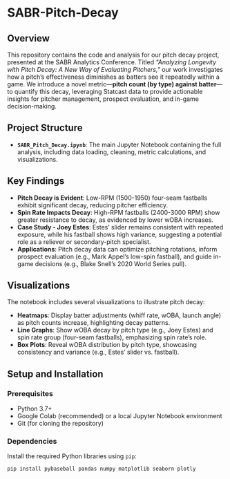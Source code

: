 # SABR-Pitch-Decay

## Overview

This repository contains the code and analysis for our pitch decay project, presented at the SABR Analytics Conference. Titled *"Analyzing Longevity with Pitch Decay: A New Way of Evaluating Pitchers,"* our work investigates how a pitch’s effectiveness diminishes as batters see it repeatedly within a game. We introduce a novel metric—**pitch count (by type) against batter**—to quantify this decay, leveraging Statcast data to provide actionable insights for pitcher management, prospect evaluation, and in-game decision-making.

## Project Structure

- **`SABR_Pitch_Decay.ipynb`**: The main Jupyter Notebook containing the full analysis, including data loading, cleaning, metric calculations, and visualizations.
  
## Key Findings

- **Pitch Decay is Evident**: Low-RPM (1500-1950) four-seam fastballs exhibit significant decay, reducing pitcher efficiency.
- **Spin Rate Impacts Decay**: High-RPM fastballs (2400-3000 RPM) show greater resistance to decay, as evidenced by lower wOBA increases.
- **Case Study - Joey Estes**: Estes’ slider remains consistent with repeated exposure, while his fastball shows high variance, suggesting a potential role as a reliever or secondary-pitch specialist.
- **Applications**: Pitch decay data can optimize pitching rotations, inform prospect evaluation (e.g., Mark Appel’s low-spin fastball), and guide in-game decisions (e.g., Blake Snell’s 2020 World Series pull).

## Visualizations

The notebook includes several visualizations to illustrate pitch decay:
- **Heatmaps**: Display batter adjustments (whiff rate, wOBA, launch angle) as pitch counts increase, highlighting decay patterns.
- **Line Graphs**: Show wOBA decay by pitch type (e.g., Joey Estes) and spin rate group (four-seam fastballs), emphasizing spin rate’s role.
- **Box Plots**: Reveal wOBA distribution by pitch type, showcasing consistency and variance (e.g., Estes’ slider vs. fastball).

## Setup and Installation

### Prerequisites
- Python 3.7+
- Google Colab (recommended) or a local Jupyter Notebook environment
- Git (for cloning the repository)

### Dependencies
Install the required Python libraries using `pip`:
```bash
pip install pybaseball pandas numpy matplotlib seaborn plotly
